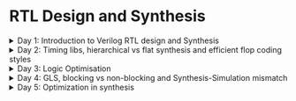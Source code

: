 # RTL Design and Synthesis
  
<details>
  <summary>Day 1: Introduction to Verilog RTL design and Synthesis</summary>
  
## Verilog Simulation Basics

### Key Terms

- **Simulator**  
  A tool used to check the design.  
  In this case, we are using **Icarus Verilog (iverilog)** as the simulator.

- **Design**  
  The actual Verilog code (or codes) that implements the intended functionality to meet the given specifications.

- **Testbench**  
  A setup written in Verilog to apply stimulus (test vectors) to the design to verify its functionality.

### How the Simulator Works

1. The simulator continuously monitors the **input signals**.  
2. Whenever there is a **change in the input values**, the simulator re-evaluates the design.  
3. If there is **no change in inputs**, there will be **no change in outputs**.  
4. This process ensures that the outputs always reflect the latest input conditions.

<img width="1344" height="768" alt="image" src="https://github.com/user-attachments/assets/ac12d53c-eb32-4003-9515-6147062ecfaa" />

## Iverilog-based Simulation Flow

1. **Write the Design (RTL Module)**  
   - Create the Verilog file that describes the actual logic (your design).

2. **Write the Testbench**  
   - Create another Verilog file that gives input values (test vectors) to the design and checks the outputs.

3. **Compile with iverilog**  
   - Use the `iverilog` tool to compile both the design and testbench.  
   - This generates a **simulation executable** file.

4. **Run the Simulation**  
   - Execute the simulation file.  
   - It produces a **VCD file** (Value Change Dump) that records all signal changes over time.

5. **View with GTKWave**  
   - Open the VCD file in **GTKWave** (a waveform viewer).  
   - This lets you **see the signals as waveforms** and verify if the design works as expected.

> In short: **Design + Testbench → Compile → Run → VCD → View in GTKWave**

<img width="1536" height="672" alt="image" src="https://github.com/user-attachments/assets/5a74fae9-3c1b-4d2c-88b8-2d38c828302a" />

## Lab 1: Introduction

In this lab, we will begin by cloning the required GitHub repository that contains all the design files and resources for the workshop.

### Clone the Repository

```bash
git clone https://github.com/kunalg123/sky130RTLDesignAndSynthesisWorkshop.git
cd sky130RTLDesignAndSynthesisWorkshop/
ls
```
<img width="927" height="429" alt="image" src="https://github.com/user-attachments/assets/f99b4c1f-7243-4a77-a2ac-d214a2b2f955" />

## Lab 2: Introduction to Verilog and GTKWave

### Running Verilog Design and Testbench
#### Step 1: Prepare the Files
- **Design file** → contains the RTL (e.g., `design.v`)  
- **Testbench file** → applies inputs and checks outputs (e.g., `testbench.v`)  
Both files are needed to run a simulation.
#### Step 2: Compile with Icarus Verilog
Use the following command:
```bash
iverilog design.v testbench.v
```
#### Step 3: Run the Simulation
Execute the compiled file:
```
./a.out
```
#### Step 4: View with GTKWave
Open the VCD file in GTKWave to see the waveforms:
```
gtkwave dump.vcd
```
### multiplexer

```
gvim good_mux.v -o tb_good_mux.v
```
<img width="921" height="406" alt="image" src="https://github.com/user-attachments/assets/0a011603-c4b1-4aad-952e-b17535f21b48" />

#### Truth Table for `good_mux` (2:1 Multiplexer)

The design selects one of the two inputs (`i0` or `i1`) based on the value of the select signal `sel`.

| sel | i0 | i1 | y |
|:---:|:--:|:--:|:-:|
|  0  |  0 |  0 | 0 |
|  0  |  0 |  1 | 0 |
|  0  |  1 |  0 | 1 |
|  0  |  1 |  1 | 1 |
|  1  |  0 |  0 | 0 |
|  1  |  0 |  1 | 1 |
|  1  |  1 |  0 | 0 |
|  1  |  1 |  1 | 1 |

#### Explanation
- When **`sel = 0`**, output `y` follows **`i0`**.  
- When **`sel = 1`**, output `y` follows **`i1`**.

```bash
iverilog good_mux.v tb_good_mux.v
./a.out
gtkwave tb_good_mux.vcd
```
<img width="925" height="372" alt="image" src="https://github.com/user-attachments/assets/25c90316-6a09-4507-9a89-fba29e352569" />

<img width="926" height="283" alt="image" src="https://github.com/user-attachments/assets/28b8a8c8-767b-4cf9-9530-5f57108481d8" />

## Introduction to Yosys

- **Synthesizer**  
  A tool that converts RTL (Verilog/VHDL) designs into a **netlist**, which is a gate-level representation of the circuit.

- **Yosys**  
  The synthesizer tool we are using in this lab.  
  It takes your **RTL code** as input and generates the corresponding **netlist**.

  <img width="2048" height="512" alt="image" src="https://github.com/user-attachments/assets/dd0a9b1d-9fd3-46eb-a657-84168c96ec20" />

### Yosys Setup
<img width="1408" height="736" alt="image" src="https://github.com/user-attachments/assets/7ea9d8f8-1a1b-4b5d-b8ef-4097109e4b95" />

### Verify the Synthesis
<img width="1536" height="672" alt="image" src="https://github.com/user-attachments/assets/cea5f989-1ce0-4274-a1a7-01f6cf53af24" />


## RTL Design and Synthesis
1. RTL Design

- RTL (Register Transfer Level) describes the behaviour of a digital circuit based on the given specification.
- It focuses on what the circuit should do (not how it is physically built).
- Written in HDL (Hardware Description Language) like Verilog or VHDL.

Example:

Here’s a simple 2-input AND gate in Verilog (behavioural representation):

```verilog
module and_gate (
    input  wire a, 
    input  wire b,
    output wire y
);
    assign y = a & b;   // behavior: y is AND of a and b
endmodule
```

2. Synthesis

- Synthesis is the process of converting RTL code → Gate-level representation.
- The design is mapped into logic gates and connections.
- The output of synthesis is a netlist (a text file showing gates and their interconnections).

3. Standard Cell Library (.lib)

- A .lib file contains a collection of standard logic modules (gates).

- Examples: AND, OR, NOT, Flip-Flops, etc.

- Each gate can have multiple versions (called flavours), depending on speed and power.

Example:

For a 2-input AND gate, the library may provide:
```
AND2_X1 → slow

AND2_X2 → typical/moderate

AND2_X4 → fast 
```

### Why We Need Different Flavours of Cells (Slow vs Fast)

- In digital design, it’s not enough for a circuit to work — it must also run reliably and at the right speed.
- To achieve this, designers use both slow cells and fast cells, depending on the timing needs of the circuit.

1. Slow Cells – Fixing Hold Problems

Consider two flip-flops with logic in between:

<img width="1632" height="640" alt="image" src="https://github.com/user-attachments/assets/e4c2c4d1-29b3-4ec5-993e-54fe30bc4131" />

On a clock edge, DFF A launches data.

That data passes through the logic (COMBI) before reaching DFF B.

If the logic is too fast, the data may reach DFF B too early, before its hold time has passed.
This causes a hold violation (wrong data captured).

To fix this, we use slow cells, which add delay to the path.

Hold condition :
```
T_HOLD_B < T_CQ_A + T_COMBI

Where:

T_HOLD_B = Hold time of DFF B

T_CQ_A = Clock-to-Q delay of DFF A

T_COMBI = Delay through the logic
```
> If this condition is not met, slow cells are needed.

2. Fast Cells – Improving Speed

While slow cells fix hold problems, they also make the circuit slower.
To achieve higher performance, we use fast cells.

Setup condition at DFF B:

```
T_CLK > T_CQ_A + T_COMBI + T_SETUP_B

Where:

T_CLK = Clock period

T_SETUP_B = Setup time of DFF B
```
> If the logic (T_COMBI) is too slow, the clock must run slower, which reduces performance.
> By using fast cells, we reduce delay and allow the circuit to run at higher clock speeds.

Maximum frequency of the design:
```
f_CLK_max = 1 / T_CLK_min
```
> Smaller T_COMBI → Smaller T_CLK_min → Higher f_CLK_max.

3. Summary

- Slow cells → Add delay to fix hold violations.

- Fast cells → Reduce delay to fix setup violations and improve speed.

- A standard cell library (.lib) provides multiple versions of each gate (slow, typical, fast), so designers can mix and match depending on timing needs.

## Faster Cells vs Slower Cells

In digital circuits, the **load** mainly comes from **capacitance**.  
The time needed to **charge or discharge this capacitance** defines the **cell delay**.

- **Faster charging/discharging** → **Smaller delay** (faster cell)  
- **Slower charging/discharging** → **Larger delay** (slower cell)  

### Key Points

- To charge/discharge capacitance quickly, transistors must supply **more current**.  
- This is controlled by **transistor width**:
  - **Wider transistors** → Lower delay → **More area and higher power**  
  - **Narrow transistors** → Higher delay → **Less area and lower power**  

### Comparison Table

| Feature          | Fast Cells (Wider Transistors)       | Slow Cells (Narrow Transistors)    |
|------------------|--------------------------------------|------------------------------------|
| **Delay**        | Low (fast switching)                | High (slower switching)            |
| **Area**         | Large                               | Small                              |
| **Power**        | High                                | Low                                |
| **Usage**        | Critical timing paths               | Non-critical paths                 |
| **Advantage**    | Improves performance (speed)        | Saves area and power               |
| **Disadvantage** | Costly in area and power consumption | Increases delay (slower operation) |


### Summary

- **Fast cells** → Used for **critical paths** to meet timing.  
- **Slow cells** → Used for **non-critical paths** to reduce area and power.  

#### Synthesis illustration

<img width="984" height="805" alt="113" src="https://github.com/user-attachments/assets/a4657f25-a4d5-49a6-af26-870ff06afaf7" />

## Lab 3: Yosys good mux

### Steps to Run Synthesis

### Step 0: Start Yosys
```bash
yosys
```
<img width="928" height="128" alt="image" src="https://github.com/user-attachments/assets/f5dee0a1-7ab5-4a57-8a95-065aa36d5dc9" />

### Step 1: Load the Standard Cell Library

The Liberty file (.lib) contains the timing and logic information of the Sky130 standard cells.
We need it so Yosys can map our RTL design to real technology cells.

```
read_liberty -lib ../lib/sky130_fd_sc_hd__tt_025C_1v80.lib
```
<img width="924" height="78" alt="image" src="https://github.com/user-attachments/assets/b43c7a9e-59ab-4d44-8396-8018dffea192" />

### Step 2: Read the RTL Verilog File

Load your RTL design (good_mux.v)

```
read_verilog good_mux.v
```
<img width="920" height="98" alt="image" src="https://github.com/user-attachments/assets/33a725a7-5846-489d-bf51-ce0bccc1da40" />

- technology independent 
<img width="925" height="415" alt="image" src="https://github.com/user-attachments/assets/6dd65624-b3da-4aac-8540-477f21ad6e89" />


### Step 3: Synthesise the Top Module

Convert the RTL design into a technology-independent netlist.
Here, the top module is good_mux.
```
synth -top good_mux
```
<img width="928" height="300" alt="image" src="https://github.com/user-attachments/assets/24434893-72ab-4e8c-b697-9c575101a053" />
<img width="923" height="372" alt="image" src="https://github.com/user-attachments/assets/d51f789a-0700-4583-b164-5a91ef8daa64" />

### Step 4: Map to Standard Cells

Now map the synthesised netlist to actual Sky130 standard cells (defined in the Liberty file).
This produces a technology-dependent netlist.

```
abc -liberty ../lib/sky130_fd_sc_hd__tt_025C_1v80.lib
```
<img width="928" height="262" alt="image" src="https://github.com/user-attachments/assets/aa83f907-5411-482f-b615-7124fe91cf39" />
<img width="926" height="77" alt="image" src="https://github.com/user-attachments/assets/a04d503a-c3c8-49d0-ac1a-fa5f5fa62699" />

### Step 5: View the Netlist as a Schematic

Visualise the synthesised circuit as a schematic diagram.
```
show
```
<img width="924" height="395" alt="image" src="https://github.com/user-attachments/assets/9ed88b20-8e4e-4332-b077-095600f49bb0" />

### Step 6: Write the Gate-Level Netlist

Finally, export the gate-level netlist to a Verilog file.

The `-noattr` option removes extra attributes, making the file easier to read.

```
write_verilog -noattr good_mux_netlist.v
```

```verilog
/* Generated by Yosys 0.51+17 (git sha1 e44d1d404, g++ 9.4.0-1ubuntu1~20.04.2 -fPIC -O3) */

module good_mux(i0, i1, sel, y);
  wire _0_;
  wire _1_;
  wire _2_;
  wire _3_;
  input i0;
  wire i0;
  input i1;
  wire i1;
  input sel;
  wire sel;
  output y;
  wire y;
  sky130_fd_sc_hd__mux2_1 _4_ (
    .A0(_0_),
    .A1(_1_),
    .S(_2_),
    .X(_3_)
  );
  assign _0_ = i0;
  assign _1_ = i1;
  assign _2_ = sel;
  assign y = _3_;
endmodule
```
</details>

<details>
  <summary>Day 2: Timing libs, hierarchical vs flat synthesis and efficient flop coding styles</summary>

## Introduction to a library file (.lib)

A **`.lib` file** (Liberty file) is a **text-based standard cell library file** used in digital IC design.  
It contains **timing, power, and functional information** about standard logic cells like:

- **Basic gates** → AND, OR, NOT  
- **Sequential cells** → Flip-Flops, Latches  
- **Complex cells** → Multiplexers, Adders  

### Why Multiple Versions of the Same Gate?
Each logic gate is available in **different flavours**:

-  **High-Speed Version** → Works faster but consumes more power  
-  **Low-Power Version** → Saves energy but works slower  
-  **Balanced Version** → Trade-off between speed & power  

### PVT Corners in `.lib`

**PVT = Process, Voltage, Temperature**

- **Process:** Variations during chip fabrication (transistors may be slightly faster or slower).  
- **Voltage:** Supply voltage may change (e.g., 1.8V, 1.62V, 1.98V).  
- **Temperature:** Chips may run in different environments (e.g., -40°C in space, 125°C in cars).  

That’s why libraries provide different operating conditions (called **corners**) such as:

- `tt_025C_1v80` → Typical process, 25°C, 1.8V  
- `ss_125C_1v62` → Slow process, 125°C, 1.62V  
- `ff_n40C_1v98` → Fast process, -40°C, 1.98V  


### Lab 4: Introduction to .lib

<img width="926" height="429" alt="image" src="https://github.com/user-attachments/assets/57c12542-1d18-4edb-8e6d-a89441260c12" />

```
sky130_fd_sc_hd__tt_025C_1v80 
```
- sky130 → Refers to the SkyWater 130nm technology node.
- fd → "Foundry Design" (cells are designed for foundry use).
- sc → "Standard Cell" (these are logic cells like AND, OR, FF, etc.).
- hd → "High Density" variant (optimised for area, smaller cell size).
- tt_025C_1v80 → This part describes the PVT corner:
- tt → Typical process (transistors behave as expected, no fast/slow variation).
- 025C → Temperature = 25°C.
- 1v80 → Voltage = 1.80V.
  
```liberty
library ("sky130_fd_sc_hd__tt_025C_1v80") {
    technology("cmos");                  # CMOS technology
    delay_model : "table_lookup";        # Timing values stored as lookup tables
    time_unit : "1ns";                   # Timing measured in nanoseconds
    voltage_unit : "1V";                 # Voltage in volts
    leakage_power_unit : "1nW";          # Leakage in nanowatts
    capacitive_load_unit(1.0, "pf");     # Capacitance in picofarads

    default_operating_conditions : "tt_025C_1v80"; # Default PVT corner

    operating_conditions ("tt_025C_1v80") {
        voltage : 1.8000000000;          # Supply voltage
        process : 1.0000000000;          # Typical process
        temperature : 25.000000000;      # 25°C environment
        tree_type : "balanced_tree";     # Clock tree balancing method
    }
}
```
### GVim: Commands

```vim
## 1. Search for the word `cell`
In GVim, use:
/cell
- Press n to go to the next occurrence.
- Press N to go to the previous occurrence.

## 2. Turn on/off syntax highlighting
:syntax on
:syntax off

## 3. List all lines containing cell
:g/cell/p

## 4. Search for a specific pattern
/cell .*
/cell .*and

## 4. Highlight all matches and turn off
:set hlsearch
:noh

## 
:sp → shorthand for :split
:vsp [filename] → opens a vertical split of the current window
```

<img width="917" height="417" alt="image" src="https://github.com/user-attachments/assets/65740a05-e397-4c98-9fb1-edaba84c3d1e" />

### AND2 Gates in the .lib File

The `.lib` file defines three types of AND2 gates used in digital circuits: `and2_0`, `and2_1`, and `and2_2`. Each type represents a different "flavour" with distinct drive strength, speed, area, and leakage characteristics.

### Matching Description to the above picture

| Gate Name                     | Area  | Leakage Power Range | Speed / Type                   | Notes |
|--------------------------------|-------|-------------------|--------------------------------|-------|
| `sky130_fd_sc_hd__and2_0`      | 2.256 | ~0.0018–0.0021    | Slowest, smallest cell         | Small area, low leakage, narrow transistors, higher delay. Used on non-critical nets. |
| `sky130_fd_sc_hd__and2_1`      | 6.256 | ~0.0015–0.0031    | Medium cell                    | Moderate area and leakage. Balances delay, power, and area. Used where moderate speed is needed. |
| `sky130_fd_sc_hd__and2_2`      | 7.507 | ~0.0018–0.0039    | Fastest, largest cell          | Large area, high leakage, wide transistors, low delay. Used where timing is critical. |

### Key Points

- **Area vs Speed:**  
  Wider transistors → faster switching → larger area and higher leakage.  

- **Leakage Power:**  
  Varies depending on input conditions (A, B). Switching activity affects power.  

- **Cell Delay:**  
  Determined by how quickly capacitance can be charged/discharged, which depends on the transistor width.  

- **Cell Selection in Synthesis:**  
  - **Fast cells (`and2_2`)**: for critical paths requiring low delay.  
  - **Medium cells (`and2_1`)**: trade-off between speed, power, and area.  
  - **Slow cells (`and2_0`)**: for non-critical paths, saving area and power.  

> These three gates demonstrate how a cell library allows digital designers to **balance speed, power, and area** in real VLSI chips.

## Hierarchical vs Flat Synthesis

### Hierarchical Synthesis

A hierarchical design means building a circuit by dividing it into smaller sub-modules, which are all connected inside one main top module.

This method is very useful for large designs because it follows the divide-and-conquer idea. Instead of handling one huge design (which is hard for tools to optimise), the design is split into smaller blocks that tools can process more efficiently.

Using a hierarchical design makes better use of computer resources, speeds up the design process, and also makes debugging easier and faster.

### Multiple Modules

```verilog
module sub_module2 (input a, input b, output y);
	assign y = a | b;
endmodule

module sub_module1 (input a, input b, output y);
	assign y = a&b;
endmodule


module multiple_modules (input a, input b, input c , output y);
	wire net1;
	sub_module1 u1(.a(a),.b(b),.y(net1));  //net1 = a&b
	sub_module2 u2(.a(net1),.b(c),.y(y));  //y = net1|c ,ie y = a&b + c;
endmodule
```

#### Lab 5: Hierarchical flow

```bash
yosys
read_liberty -lib ../lib/sky130_fd_sc_hd__tt_025C_1v80.lib
read_verilog multiple_modules.v
```
<img width="929" height="265" alt="image" src="https://github.com/user-attachments/assets/fa22c682-1aed-4ca6-888f-27b617d9dad7" />

```
synth -top multiple_modules
```
<div align="center">

| | |
|:------------:|:------------:|
| <img width="241" height="353" alt="image" src="https://github.com/user-attachments/assets/a2493aa6-8675-40d4-a44d-5b7ce66ef136" /> | <img width="327" height="386" alt="image" src="https://github.com/user-attachments/assets/8a97bc28-63d4-4a47-aac8-e2ac109b5e31" /> |

</div>


```
abc -liberty ../lib/sky130_fd_sc_hd__tt_025C_1v80.lib
```
<img width="929" height="82" alt="image" src="https://github.com/user-attachments/assets/8700f6ad-30df-4e8a-b0ed-ae5eef7c9634" />

```
show multiple_modules
```
<img width="923" height="266" alt="image" src="https://github.com/user-attachments/assets/99671124-b05f-4075-99d3-28a75c95bf0c" />

```
write_verilog -noattr multiple_modules_hier.v
```
<div align="center">

| | |
|:------------:|:------------:|
| <img width="224" height="366" alt="image" src="https://github.com/user-attachments/assets/0609f31c-1a2f-45b4-9b57-c971e1ed632c" /> | <img width="221" height="365" alt="image" src="https://github.com/user-attachments/assets/a3290148-2759-4e5d-8264-1de0167c69e4" /> |

</div>

### Flat Synthesis
A flat design is used when the circuit is small enough for the tool to optimise quickly and efficiently within a reasonable time.

```
flatten
show
write_verilog -noattr multiple_modules_flat.v
```

<img width="924" height="145" alt="image" src="https://github.com/user-attachments/assets/69d573db-0c19-4b7b-8f08-bd0b35343cd8" />

<div align="center">

| | |
|:------------:|:------------:|
| <img width="227" height="373" alt="image" src="https://github.com/user-attachments/assets/c5b97b1e-01a3-4b24-91c3-17b32b69bb92" /> | <img width="199" height="272" alt="image" src="https://github.com/user-attachments/assets/de91bc6b-efb8-49dd-aef5-eda9c7bd74cf" /> |

</div>

## Various Flop Coding Styles and Optimisation

### 1. Combinational Circuit

- A combinational circuit is made up of logic gates (AND, OR, NOT, etc.).
- The output depends only on the current inputs.
> Example: if inputs are a, b, and c, the output y is computed instantly based on the logic equation.

<div align="center">
<img width="358" height="186" alt="image" src="https://github.com/user-attachments/assets/c6c1472e-6cd4-4e4d-b26f-f54d869a0fed" />
</div>

### 2. Propagation Delay (Tpd)

- In real circuits, logic gates do not switch outputs instantly.
- Each gate takes a small amount of time (like 1 ns, 2 ns, etc.) to produce the correct output after the input changes.
- This time is called Propagation Delay (Tpd).
> Because of Tpd, the output may not be correct immediately; it updates only after the delay.

### 3. Glitch
- A glitch is a small, unwanted pulse at the output of a circuit.

> Why does it happen?
- Different inputs may reach the gate at slightly different times (due to different propagation delays).
- For a short moment, the circuit produces a wrong output before stabilising.
- Example: If a and b change at the same time but reach the gate at different times (2 ns apart), the output can go HIGH for a moment and then go LOW again → this is a glitch.

<div align="center">
<img width="296" height="300" alt="image" src="https://github.com/user-attachments/assets/cfa6f502-56b0-44d2-b71b-2378e1921ed5" />
</div>

### 4. Why Do We Need Flip-Flops?

- Flip-flops (flops) are used to store and stabilise outputs.
- They sample the combinational circuit output only at the clock edge (rising or falling edge).
- This ensures that glitches or short unwanted pulses do not affect the system, because the flop only captures the stable value after propagation delays are settled.

## Difference between Synchronous and Asynchronous Circuits

### Synchronous Circuits
- **Definition**: Circuits where all operations are controlled by a **clock signal**.  
- **Behavior**: Data changes (inputs/outputs) happen only at clock edges (rising or falling).  
- **Examples**: Flip-flop based counters, registers, processors.  
- **Advantages**:
  - Predictable timing.  
  - Easy to design and debug.  
  - Glitches are avoided because outputs are sampled only on the clock edge.  
- **Disadvantages**:
  - Require clock distribution.  
  - May be slower due to waiting for the clock.  

### Asynchronous Circuits
- **Definition**: Circuits that do **not use a global clock**. Output changes immediately when inputs change (only depends on propagation delay).  
- **Behavior**: No clock – operations happen "asynchronously."  
- **Examples**: Simple combinational logic, ripple counters.  
- **Advantages**:
  - Faster response (no waiting for clock).  
  - Power efficient (no clock switching).  
- **Disadvantages**:
  - Hard to design and test.  
  - Sensitive to glitches and races (timing hazards).  
  - Less reliable in large systems.  


| Feature              | Synchronous Circuit       | Asynchronous Circuit      |
|----------------------|---------------------------|---------------------------|
| **Clock**            | Required                 | Not required              |
| **Output changes**   | On clock edge            | Anytime input changes     |
| **Design**           | Easier, predictable      | Complex, harder           |
| **Speed**            | Slower (depends on clock)| Faster (no clock wait)    |
| **Glitches**         | Avoided by flops         | More prone to glitches    |
| **Examples**         | CPUs, Registers          | Ripple counters, Logic gates |


 **In short**:  
- **Synchronous = stable, clocked, reliable.**  
- **Asynchronous = fast, but tricky and glitch-prone.**

1: Flip-flop with asynchronous reset

```verilog
module dff_asyncres ( input clk ,  input async_reset , input d , output reg q );
always @ (posedge clk , posedge async_reset)
begin
	if(async_reset)
		q <= 1'b0; // Immediately reset to 0
	else	
		q <= d;  // Otherwise capture input d on clock edge
end
endmodule
```

- Simulation
```
iverilog dff_asyncres.v tb_dff_asyncres.v
./a.out
gtkwave tb_dff_asyncres.vcd
```

<img width="928" height="278" alt="image" src="https://github.com/user-attachments/assets/c8b26446-93a8-4a31-ab97-83adc8dd024f" />

2. Flip-flop with asynchronous set

```verilog
module dff_async_set ( input clk ,  input async_set , input d , output reg q );
always @ (posedge clk , posedge async_set)
begin
	if(async_set)
		q <= 1'b1;
	else	
		q <= d;
end
endmodule
```

- Simulation
```
iverilog dff_async_set.v tb_dff_async_set.v
./a.out
gtkwave tb_dff_async_set.vcd
```

<img width="929" height="260" alt="image" src="https://github.com/user-attachments/assets/17464d70-868c-47d5-aea2-82a91af2c63d" />

3. Flip-flop with synchronous reset
   
```verilog
module dff_syncres ( input clk , input async_reset , input sync_reset , input d , output reg q );
always @ (posedge clk )
begin
	if (sync_reset)
		q <= 1'b0;
	else	
		q <= d;
end
endmodule
```

- Simulation
```
iverilog dff_syncres.v tb_dff_syncres.v 
./a.out
gtkwave tb_dff_syncres.vcd
```

<img width="926" height="269" alt="image" src="https://github.com/user-attachments/assets/88a2a4ab-bc0f-4a3e-9104-8701d5dee589" />

4: Flip-Flop with Asynchronous Reset and Synchronous Reset

```verilog
module dff_asyncres_syncres ( input clk , input async_reset , input sync_reset , input d , output reg q );
always @ (posedge clk , posedge async_reset)
begin
	if(async_reset)
		q <= 1'b0;
	else if (sync_reset)
		q <= 1'b0;
	else	
		q <= d;
end
endmodule
```

- Simulation
```
iverilog dff_asyncres_syncres.v tb_dff_asyncres_syncres.v
./a.out
gtkwave tb_dff_asyncres_syncres.vcd
```

<img width="926" height="272" alt="image" src="https://github.com/user-attachments/assets/09ad8cc3-418a-4977-acbb-f94718fe6544" />

#### Key Differences Between Flip-Flops

| Code No. | Flip-Flop Type                | Control Signal(s)        | Type of Control | When it Takes Effect          | Output Behavior        | Observation |
|----------|--------------------------|--------------------------|-----------------|-------------------------------|------------------------|-------------|
| 1        | **Async Reset**           | `async_reset`            | Asynchronous    | Immediately (anytime)         | `q = 0`                | Output resets to 0 instantly when `async_reset=1`, independent of clock. Useful for fast reset but may cause metastability if not synchronized. |
| 2        | **Async Set**          | `async_set`              | Asynchronous    | Immediately (anytime)         | `q = 1`                | Output sets to 1 instantly when `async_set=1`, independent of clock. Often used when system must start in logic HIGH state. |
| 3        | **Sync Reset**            | `sync_reset`             | Synchronous     | Only on rising clock edge     | `q = 0`                | Reset happens only with clock edge, making it predictable and glitch-free. But reset is not immediate (must wait for clock). |
| 4        | **Async + Sync Reset**   | `async_reset`, `sync_reset` | Mixed        | Async = immediate, Sync = on clk | `q = 0`              | Asynchronous reset has highest priority (instant reset). If not active, synchronous reset works at clock edge. Provides both flexibility and safety. |

- Synthesis

1: Flip-flop with asynchronous reset

```
yosys
read_liberty -lib ../lib/sky130_fd_sc_hd__tt_025C_1v80.lib
read_verilog dff_asyncres.v 
synth -top dff_asyncres
dfflibmap -liberty ../lib/sky130_fd_sc_hd__tt_025C_1v80.lib
abc -liberty ../lib/sky130_fd_sc_hd__tt_025C_1v80.lib
show
```

<img width="925" height="169" alt="image" src="https://github.com/user-attachments/assets/aec11097-41f8-4c3e-abf8-17c2d586fed2" />

2. Flip-flop with asynchronous set
   
```
yosys
read_liberty -lib ../lib/sky130_fd_sc_hd__tt_025C_1v80.lib
read_verilog dff_async_set.v
synth -top dff_async_set
dfflibmap -liberty ../lib/sky130_fd_sc_hd__tt_025C_1v80.lib
abc -liberty ../lib/sky130_fd_sc_hd__tt_025C_1v80.lib
show
```
<img width="926" height="177" alt="image" src="https://github.com/user-attachments/assets/9dc1f942-7af8-4d5d-be1c-d284794513a9" />

3. Flip-flop with synchronous reset
   
```
yosys
read_liberty -lib ../lib/sky130_fd_sc_hd__tt_025C_1v80.lib
read_verilog dff_syncres.v 
synth -top dff_syncres
dfflibmap -liberty ../lib/sky130_fd_sc_hd__tt_025C_1v80.lib
abc -liberty ../lib/sky130_fd_sc_hd__tt_025C_1v80.lib
show
```

<img width="925" height="206" alt="image" src="https://github.com/user-attachments/assets/fd395c0e-e345-4d8e-83ff-8fd8b5d25c61" />

4: Flip-Flop with Asynchronous Reset and Synchronous Reset

```
yosys
read_liberty -lib ../lib/sky130_fd_sc_hd__tt_025C_1v80.lib
read_verilog dff_asyncres_syncres.v
synth -top dff_asyncres_syncres
dfflibmap -liberty ../lib/sky130_fd_sc_hd__tt_025C_1v80.lib
abc -liberty ../lib/sky130_fd_sc_hd__tt_025C_1v80.lib
show
```

<img width="919" height="179" alt="image" src="https://github.com/user-attachments/assets/a7794e14-9fbb-4a07-a876-c467b4f2b336" />

## Optimization

Optimisation in synthesis means making the RTL design simpler and more efficient.

During this process, Yosys:
- Removes extra or unused logic,
- Simplifies logic equations, and
- Reduces the number of gates.

> The important point: functionality stays the same, but the circuit becomes smaller and faster.

</details>


<details>
  <summary>Day 3: Logic Optimisation </summary>
	
## Logic Optimisation in Digital Design

Logic optimisation is the process of **squeezing and simplifying logic** to achieve a more efficient design.  
The main goals are:
- **Reduced area** (less hardware usage)  
- **Lower power consumption**  

### Combinational Logic Optimisation

### Techniques
1. **Constant Propagation**  
   - Simplifies logic when inputs are fixed constants.  
   - Example: If `A=0`, then `A AND B = 0`.
  
     <img width="1536" height="672" alt="image" src="https://github.com/user-attachments/assets/8b292cd6-55fb-4550-93a6-84046e9a441b" />


2. **Boolean Logic Optimization**  
   - Simplifying expressions using mathematical logic techniques.  
   - Methods include:  
     - **Karnaugh Maps (K-Maps)** – visual simplification method.  
     - **Quine-McCluskey Algorithm** – tabular method for systematic minimisation.  

```
assign y = a ? (b ? c : (c ? a : 0)):(!c)
```

<img width="640" height="400" alt="12" src="https://github.com/user-attachments/assets/9f4c7399-76c2-463f-a441-8465669bd16e" />

```
for 1 mux from left to right = ac + c`0 = ac
for 2 mux from left to right = b`ac + bc
for 3 mux from left to right output y =
= a`b` + a (b`ac+bc)
= a`c` + ab`c + abc // aa = a
= a`c` + ac (b+b`) // b+b`=1
= a`c` + ac
= a ⊙ c
```


### Sequential Logic Optimisation

### Basic Techniques
- **Sequential Constant Propagation**  
  - Similar to constant propagation in combinational logic, but applied across clock cycles.  

### Advanced Techniques
1. **State Optimization**  
   - Remove or simplify **unused states** in finite state machines.

<img width="1024" height="1024" alt="state" src="https://github.com/user-attachments/assets/ac5ef879-355c-4d43-8410-8e2374c7257c" />

#### Goal
Make the FSM smaller and faster by **reducing states/logic** without changing its input-output behaviour.

#### Two Main Cleanups
1. **Remove unreachable states**  
   - States you can never reach from reset under any input.  
   - They just waste flip-flops and logic.  

2. **Merge equivalent states**  
   - If two states always give the **same outputs** and move to the **same next states** for every input → they’re identical.  
   - Merge them into one.  

#### Before → After (Example)
```
Before: S0 → S1 → S2 → S3
(S3 unreachable, S1 ≡ S2)

After: S0 → S1
(smaller FSM, same behaviour)
```
#### Why It Helps
- Fewer states → fewer flip-flops.  
- Simpler logic → less area, less power, faster timing.  
- Easier verification → smaller state space.  

#### Practical Notes
- State encoding (binary / one-hot / Gray) can be re-optimized after reduction.  
- Resets and don’t-care inputs must be defined so tools can safely remove/merge states.  
- Behavior at **FSM boundaries stays the same** → only the internal state map shrinks.  

#### Quick Intuition
Think of an FSM as a **map of cities (states)**:  
- A city with **no roads leading to it** → remove it.  
- Two cities with the **same roads and same view** → merge them.  

The **traveler’s journey (I/O behavior)** doesn’t change, but the map is smaller and easier to follow.  


2. **Retiming**  
   - Move registers across logic gates to balance delays.  
   - Helps improve **timing performance**.

<img width="1024" height="1024" alt="remiting" src="https://github.com/user-attachments/assets/df5e82f4-d617-44e8-9a75-3a896ffe0951" />

#### Problem
- A **register-to-register path** has too much logic/wiring.  
- The **critical path** is too long → can’t finish in one clock cycle.  
- Limits the **max clock frequency**.  

#### What Retiming Does
- **Move registers** across logic.  
- Splits one long path into **two or more shorter paths**.  
- Function at inputs/outputs stays the same.
  
#### Before vs After

```
Before:
FF → [Big Logic Block] → FF too slow

After:
FF → [Logic A] → FF (moved) → [Logic B] → FF meets timing
```
#### What Stays the Same
- **Cycle behavior unchanged** → same results, same latency.  
- Only **pipeline register positions** change, not the logic itself.  

#### Why It Helps
- Shorter delays per stage → run at **higher clock speed**.  
- Can lower **power** by reducing fanout and wire length.  

#### Guardrails
- Respect **reset/enable** of registers.  
- Don’t cross **multi-cycle/false paths** or **clock-domain boundaries**.  
- Works best when new register locations also **shorten wires physically**.  

###3 When to Use
- **Deep logic cones** between registers.  
- **Datapaths** (add/multiply chains).  
- **Long mux trees** where delays need balancing.  

> Retiming is like **sliding pipeline registers left or right** through the logic so each stage fits in the clock period—while keeping the design’s external behavior identical.  

3. **Sequential Logic Cloning (Floorplan-Aware Synthesis)**  
   - Duplicate logic in specific locations.  
   - Helps meet **timing** and **reduce congestion** in large designs.  

<img width="1024" height="1024" alt="image" src="https://github.com/user-attachments/assets/e187de27-6664-43f1-be0d-e87481c41c13" />

#### Problem Before Cloning
- One register (source flop) drives **far-away logic** across the floorplan.  
- This creates **long wires**, adding:
  - Delay (harder to meet timing)  
  - Capacitance (higher dynamic power)  

#### What Cloning Does
- Duplicate the source register → now **two identical flops** on the same clock.  
- Place each clone **close to its consumers** (e.g., Block X and Block Y).  

#### Why It Helps
- **Shorter wires** → less delay, lower power.  
- Each local net can be **optimised independently**.  
- Functionality stays **unchanged**:
  - Both flops hold the same value (same `D` input and clock).  
  - Downstream logic works the same.  

#### Trade-Offs
- Slightly more **area** (extra flops).  
- Extra **clock-tree load**.  
- Must control **clock skew** to keep clones equivalent.  

#### When to Use
- Large chips where **wire delay dominates** gate delay.  
- **Cross-die / cross-partition** signals with poor timing slack.  
- **High-fanout control/status signals** spread across regions.  
- **Late-stage physical optimisation** (when placement info is known).  

#### Quick Picture
- **Before:** `1 flop → long wire → distant logic → timing violation`  
- **After:** `2 cloned flops near consumers → short wires → better timing & lower power`  

# Combinational Logic Optimisation Labs

## Lab 1: 

```verilog
module opt_check (input a , input b , output y);
	assign y = a?b:0;
endmodule
```

- Synthesis
  
```
yosys
read_liberty -lib ../lib/sky130_fd_sc_hd__tt_025C_1v80.lib
read_verilog opt_check.v 
synth -top opt_check
opt_clean -purge # Removes unused or redundant logic #
abc -liberty ../lib/sky130_fd_sc_hd__tt_025C_1v80.lib
show
```
<img width="924" height="221" alt="image" src="https://github.com/user-attachments/assets/30e3533b-6e58-49e6-bbf6-b22c35239305" />

## Lab 2:

```verilog
module opt_check (input a , input b , output y);
	assign y = a?1:b;
endmodule
```

- Synthesis
  
```
yosys
read_liberty -lib ../lib/sky130_fd_sc_hd__tt_025C_1v80.lib
read_verilog opt_check2.v 
synth -top opt_check2
opt_clean -purge
abc -liberty ../lib/sky130_fd_sc_hd__tt_025C_1v80.lib
show
```

<img width="922" height="215" alt="image" src="https://github.com/user-attachments/assets/81c5ab4a-c6f7-4953-9d08-9f10bb524cd7" />

## Lab 3:

```verilog
module opt_check3 (input a , input b, input c , output y);
	assign y = a?(c?b:0):0;
endmodule
```

- Synthesis
  
```
yosys
read_liberty -lib ../lib/sky130_fd_sc_hd__tt_025C_1v80.lib
read_verilog opt_check3.v 
synth -top opt_check3
opt_clean -purge
abc -liberty ../lib/sky130_fd_sc_hd__tt_025C_1v80.lib
show
```
<img width="925" height="316" alt="image" src="https://github.com/user-attachments/assets/4b77ff84-8b88-44b4-88ae-d20528e81d46" />

## Lab 4: 

```verilog
module opt_check4 (input a , input b , input c , output y);
 assign y = a?(b?(a & c ):c):(!c);
 endmodule
```

- Synthesis
  
```
yosys
read_liberty -lib ../lib/sky130_fd_sc_hd__tt_025C_1v80.lib
read_verilog opt_check4.v 
synth -top opt_check4
opt_clean -purge
abc -liberty ../lib/sky130_fd_sc_hd__tt_025C_1v80.lib
show
```

 <img width="925" height="302" alt="image" src="https://github.com/user-attachments/assets/70b035e6-c11c-4009-aa7c-0cf3e71a721b" />

## Lab 5: 

```verilog
module sub_module1(input a , input b , output y);
 assign y = a & b;
endmodule

module sub_module2(input a , input b , output y);
 assign y = a^b;
endmodule

module multiple_module_opt(input a , input b , input c , input d , output y);
wire n1,n2,n3;

sub_module1 U1 (.a(a) , .b(1'b1) , .y(n1));
sub_module2 U2 (.a(n1), .b(1'b0) , .y(n2));
sub_module2 U3 (.a(b), .b(d) , .y(n3));

assign y = c | (b & n1); 
endmodule
```

## Phase 1: Flatten the Hierarchical RTL Design 

```tcl

yosys
read_liberty -lib ../lib/sky130_fd_sc_hd__tt_025C_1v80.lib
read_verilog multiple_module_opt.v
synth -top multiple_module_opt
abc -liberty ../lib/sky130_fd_sc_hd__tt_025C_1v80.lib
flatten # Flatten design hierarchy 
write_verilog -noattr multiple_module_opt_flat.v
```

## Phase 2: Optimise the Flattened Netlist 

```tcl
yosys
read_liberty -lib ../lib/sky130_fd_sc_hd__tt_025C_1v80.lib
read_verilog multiple_module_opt_flat.v
synth -top multiple_module_opt
opt_clean -purge   # Cleans up redundant gates and wires after flattening
abc -liberty ../lib/sky130_fd_sc_hd__tt_025C_1v80.lib
show
```

<img width="927" height="293" alt="image" src="https://github.com/user-attachments/assets/7077953f-042d-46df-bcfd-0ed1aa8273f6" />

## Lab 6:

```verilog
module sub_module(input a , input b , output y);
 assign y = a & b;
endmodule

module multiple_module_opt2(input a , input b , input c , input d , output y);
wire n1,n2,n3;

sub_module U1 (.a(a) , .b(1'b0) , .y(n1));
sub_module U2 (.a(b), .b(c) , .y(n2));
sub_module U3 (.a(n2), .b(d) , .y(n3));
sub_module U4 (.a(n3), .b(n1) , .y(y));

endmodule
```

## Phase 1: Flatten the hierarchical RTL design

```tcl
yosys
read_liberty -lib ../lib/sky130_fd_sc_hd__tt_025C_1v80.lib
read_verilog multiple_module_opt2.v
synth -top multiple_module_opt2
abc -liberty ../lib/sky130_fd_sc_hd__tt_025C_1v80.lib
flatten
write_verilog -noattr multiple_module_opt2_flat.v
```

## Phase 2: Optimise the flattened netlist

```tcl
yosys
read_liberty -lib ../lib/sky130_fd_sc_hd__tt_025C_1v80.lib
read_verilog multiple_module_opt2_flat.v
synth -top multiple_module_opt2
opt_clean -purge  
abc -liberty ../lib/sky130_fd_sc_hd__tt_025C_1v80.lib
show
```
<img width="925" height="200" alt="image" src="https://github.com/user-attachments/assets/266d7502-0b99-4bb3-8393-d38f7a0e5bea" />


# Sequential Logic Optimisation Labs

## Lab 7:

```verilog
module dff_const1(input clk, input reset, output reg q);
always @(posedge clk, posedge reset)
begin
	if(reset)
		q <= 1'b0;
	else
		q <= 1'b1;
end
endmodule
```
- Simulation
  
```
iverilog dff_const1.v tb_dff_const1.v
./a.out 
gtkwave tb_dff_const1.vcd
```
<img width="925" height="257" alt="image" src="https://github.com/user-attachments/assets/d4fe053a-97fd-4758-a10b-2638ede8f591" />

- Synthesis

```
yosys
read_liberty -lib ../lib/sky130_fd_sc_hd__tt_025C_1v80.lib
read_verilog dff_const1.v
synth -top dff_const1
dfflibmap -liberty ../lib/sky130_fd_sc_hd__tt_025C_1v80.lib
abc -liberty ../lib/sky130_fd_sc_hd__tt_025C_1v80.lib
show
```

<img width="923" height="179" alt="image" src="https://github.com/user-attachments/assets/1d004451-88c3-4f2a-86db-d515d0be7529" />

## Lab 8:

```verilog
module dff_const2(input clk, input reset, output reg q);
always @(posedge clk, posedge reset)
begin
	if(reset)
		q <= 1'b1;
	else
		q <= 1'b1;
end

endmodule
```
- Simulation

```
iverilog dff_const2.v tb_dff_const2.v
./a.out 
gtkwave tb_dff_const2.vcd
```
<img width="929" height="255" alt="image" src="https://github.com/user-attachments/assets/895a56bf-6b91-40fc-9d45-a7de11078e3b" />

- Synthesis

```
yosys
read_liberty -lib ../lib/sky130_fd_sc_hd__tt_025C_1v80.lib
read_verilog dff_const2.v
synth -top dff_const2
dfflibmap -liberty ../lib/sky130_fd_sc_hd__tt_025C_1v80.lib
abc -liberty ../lib/sky130_fd_sc_hd__tt_025C_1v80.lib
show
```

<img width="501" height="374" alt="image" src="https://github.com/user-attachments/assets/9b739d48-b6ae-4b52-8d9d-848fa82ba5a0" />

## Lab 9:

```verilog
module dff_const3(input clk, input reset, output reg q);
reg q1;

always @(posedge clk, posedge reset)
begin
	if(reset)
	begin
		q <= 1'b1;
		q1 <= 1'b0;
	end
	else
	begin
		q1 <= 1'b1;
		q <= q1;
	end
end

endmodule
```

- Simulation

```
iverilog dff_const3.v tb_dff_const3.v 
./a.out
gtkwave tb_dff_const3.vcd
```
<img width="926" height="244" alt="image" src="https://github.com/user-attachments/assets/bd9d53be-3ad6-4378-8b19-2d0490baec8a" />

- Synthesis

```
yosys
read_liberty -lib ../lib/sky130_fd_sc_hd__tt_025C_1v80.lib
read_verilog dff_const3.v
synth -top dff_const3
dfflibmap -liberty ../lib/sky130_fd_sc_hd__tt_025C_1v80.lib
abc -liberty ../lib/sky130_fd_sc_hd__tt_025C_1v80.lib
show
```
<img width="917" height="163" alt="image" src="https://github.com/user-attachments/assets/74d5b064-fdfe-449c-98a7-0ba0da13828d" />

## Lab 10:

```verilog
module dff_const4(input clk, input reset, output reg q);
reg q1;

always @(posedge clk, posedge reset)
begin
	if(reset)
	begin
		q <= 1'b1;
		q1 <= 1'b1;
	end
	else
	begin
		q1 <= 1'b1;
		q <= q1;
	end
end

endmodule
```
- Simulation

```
iverilog dff_const4.v tb_dff_const4.v 
./a.out
gtkwave tb_dff_const4.vcd
```
<img width="926" height="247" alt="image" src="https://github.com/user-attachments/assets/0f154a61-6a70-402e-acda-f53430ed5830" />

- Synthesis
```
yosys
read_liberty -lib ../lib/sky130_fd_sc_hd__tt_025C_1v80.lib
read_verilog dff_const4.v
synth -top dff_const4
dfflibmap -liberty ../lib/sky130_fd_sc_hd__tt_025C_1v80.lib
abc -liberty ../lib/sky130_fd_sc_hd__tt_025C_1v80.lib
show
```
<img width="434" height="374" alt="image" src="https://github.com/user-attachments/assets/8f0f13d4-a149-47fc-a0a5-ad433bd632ab" />

## Lab 11:

```verilog
module dff_const5(input clk, input reset, output reg q);
reg q1;

always @(posedge clk, posedge reset)
begin
	if(reset)
	begin
		q <= 1'b0;
		q1 <= 1'b0;
	end
	else
	begin
		q1 <= 1'b1;
		q <= q1;
	end
end

endmodule
```

- Simulation

```
iverilog dff_const5.v tb_dff_const5.v
./a.out
gtkwave tb_dff_const5.vcd
```
<img width="925" height="251" alt="image" src="https://github.com/user-attachments/assets/a81bae2a-2db3-4ce7-91dc-3617542f3267" />

- Synthesis

```
yosys
read_liberty -lib ../lib/sky130_fd_sc_hd__tt_025C_1v80.lib
read_verilog dff_const5.v
synth -top dff_const5
dfflibmap -liberty ../lib/sky130_fd_sc_hd__tt_025C_1v80.lib
abc -liberty ../lib/sky130_fd_sc_hd__tt_025C_1v80.lib
show
```
<img width="920" height="157" alt="image" src="https://github.com/user-attachments/assets/f1d16014-f3a0-4a5e-91d8-37f8a64f3108" />

# Unused Outputs

## Lab 12:

```verilog
module counter_opt (input clk , input reset , output q);
reg [2:0] count;
assign q = count[0];

always @(posedge clk ,posedge reset)
begin
	if(reset)
		count <= 3'b000;
	else
		count <= count + 1;
end

endmodule
```

- Simulation

```
iverilog counter_opt.v tb_counter_opt.v
./a.out
gtkwave tb_counter_opt.vcd
```


- Synthesis
```
yosys
read_liberty -lib ../lib/sky130_fd_sc_hd__tt_025C_1v80.lib
read_verilog counter_opt.v
synth -top counter_opt
```
<div align="center">
<img width="245" height="191" alt="image" src="https://github.com/user-attachments/assets/107d189d-bc3c-4957-aae2-b62400c67059" />
</div>

```
dfflibmap -liberty ../lib/sky130_fd_sc_hd__tt_025C_1v80.lib
abc -liberty ../lib/sky130_fd_sc_hd__tt_025C_1v80.lib
show
```
<img width="925" height="139" alt="image" src="https://github.com/user-attachments/assets/ebb54a89-91d9-4756-b0c1-3a4b3a44d978" />

## Lab 13:

```verilog
module counter_opt (input clk , input reset , output q);
reg [2:0] count;
assign q = (count[2:0] == 3'b100);

always @(posedge clk ,posedge reset)
begin
	if(reset)
		count <= 3'b000;
	else
		count <= count + 1;
end

endmodule
```

- Synthesis
```
yosys
read_liberty -lib ../lib/sky130_fd_sc_hd__tt_025C_1v80.lib
read_verilog counter_opt2.v
synth -top counter_opt
```
<div align="center">
<img width="235" height="232" alt="image" src="https://github.com/user-attachments/assets/2c8c9394-e35a-4563-a47b-47e8f37ca844" />
</div>

```
dfflibmap -liberty ../lib/sky130_fd_sc_hd__tt_025C_1v80.lib
abc -liberty ../lib/sky130_fd_sc_hd__tt_025C_1v80.lib
show
```
<img width="924" height="216" alt="image" src="https://github.com/user-attachments/assets/08ccfdb8-f086-48c4-be70-61039d5ca8d4" />

 </details>




<details>
  <summary>Day 4: GLS, blocking vs non-blocking and Synthesis-Simulation mismatch</summary>

## Gate Level Simulation (GLS)

### What is GLS?

Gate Level Simulation (GLS) is a type of simulation where we **run the testbench using the synthesised netlist** as the design under test (DUT).  

- **Netlist**: A netlist is the output of synthesis. It is **logically equivalent to the RTL code**, meaning it behaves the same way as your original RTL design.  
- **Testbench alignment**: The same testbench used for RTL simulation can be reused because the netlist performs the same logical functions.  

#### What actually happens in GLS?

1. **Netlist is loaded**: The synthesised netlist (gate-level representation) replaces the RTL as the design under test.  
2. **Delays are included**: GLS can include real gate and wire delays through **delay annotation** (SDF files).  
3. **Testbench execution**: The RTL testbench drives inputs and monitors outputs against expected results.  
4. **Logic verification**: The simulator checks if the netlist behaves correctly, just like the RTL.  
5. **Timing checks**: If delays are included, GLS ensures signals propagate correctly and the design meets timing requirements.  

### Why do we do GLS?

1. **Verify logical correctness**:  
   - Ensure the netlist still performs the same functions as the original RTL.  

2. **Ensure timing correctness**:  
   - Real delays are applied to gates and nets, verifying that the design works correctly **within timing constraints**.  
   - Delay annotation (SDF files) is essential for this check.  

### Key Points

- GLS uses **netlist instead of RTL**.  
- The **same testbench** can be reused.  
- Essential for **post-synthesis validation**.  
- Delay annotation ensures **timing correctness**.  
- Helps catch **synthesis or timing-related issues** before tape-out.

<img width="1472" height="704" alt="image" src="https://github.com/user-attachments/assets/5662b862-3014-415b-b3e8-3e3e4cdcbf41" />

## Synthesis–Simulation Mismatch

When writing RTL code, it is important to remember that **simulation behaviour** and **synthesised hardware behaviour** may not always match.  
This is referred to as a **Synthesis–Simulation Mismatch**.

Below are some common causes, examples, and best practices.

### 1) Missing Sensitivity List

#### How Simulator Works
- In simulation, an `always` block executes **only when signals in its sensitivity list change**.
- If signals are missing from the sensitivity list, the simulation result may not match the synthesised hardware behaviour.

#### Example – Wrong Code
```verilog
module mux (
    input i0, input i1, input sel,
    output reg y
);
    always @(sel) begin
        if (sel)
            y = i1;
        else
            y = i0;
    end
endmodule
```
> Problem: The block triggers only when sel changes
> If i0 or i1 changes, the output y will not update in simulation (but hardware will!).

- Correct Way

```
module mux (
    input i0, input i1, input sel,
    output reg y
);
    always @(*) begin
        if (sel)
            y = i1;
        else
            y = i0;
    end
endmodule
```
> @(*) tells the simulator: re-evaluate whenever any input changes.
> This matches the actual hardware behaviour.


### 2) Blocking vs. Non-Blocking Assignments

- Inside always blocks, assignments can be blocking (=) or non-blocking (<=).
- Understanding the difference is key to avoiding mismatches.

#### Blocking Assignment (=)

- Executes statements in order, like software.
- The next line sees the updated value immediately.

##### Example 1 – Wrong Usage in Sequential Logic

```
module code (
    input clk, input reset, input d,
    output reg q
);
    reg q0;

    always @(posedge clk, posedge reset) begin
        if (reset) begin
            q0 = 1'b0;
            q  = 1'b0;
        end else begin
            q  = q0;  // uses old q0
            q0 = d;   // updates q0
        end
    end
endmodule

```
> Here, due to blocking assignments, q is updated using the old value of q0, not the one assigned in the same cycle.

##### Example 2 – Different Order, Different Behaviour

```
module code (
    input clk, input reset, input d,
    output reg q
);
    reg q0;

    always @(posedge clk, posedge reset) begin
        if (reset) begin
            q0 = 1'b0;
            q  = 1'b0;
        end else begin
            q0 = d;   // q0 gets new value first
            q  = q0;  // now q uses the new value
        end
    end
endmodule
```
> Same logic, but order changes meaning!
> Synthesis may still infer only one flip-flop, but simulation can be misleading.

##### example: Wrong (Blocking can cause unintended effects):

```
module code (input a, b, c, output reg y);
    reg q0;
    always @(*) begin
        y  = q0 & c;   // uses old q0
        q0 = a | b;    // updates q0 afterwards
    end
endmodule
```

- Correct (Order fixed or use proper assignments):
  
```
module code (input a, b, c, output reg y);
    reg q0;
    always @(*) begin
        q0 = a | b;    // update first
        y  = q0 & c;   // now uses new q0
    end
endmodule
```

#### Non-Blocking Assignment (<=)

- All RHS values are evaluated first, then assigned in parallel at the end of the time step.
- Models true hardware flip-flop behaviour.

##### Correct Way – Sequential Logic

```
module code (
    input clk, input reset, input d,
    output reg q
);
    reg q0;

    always @(posedge clk, posedge reset) begin
        if (reset) begin
            q0 <= 1'b0;
            q  <= 1'b0;
        end else begin
            q0 <= d;   // updates at clock edge
            q  <= q0;  // uses old q0 (as in hardware)
        end
    end
endmodule
```
> This now matches real hardware behaviour.

Best Practice:

> Use = (blocking) for combinational logic.

> Use <= (non-blocking) for sequential logic (flops).

## Lab 1: Ternary Operator MUX

```verilog
module ternary_operator_mux (input i0 , input i1 , input sel , output y);
	assign y = sel?i1:i0;
	endmodule
```
- Simulation
  
```
iverilog ternary_operator_mux.v tb_ternary_operator_mux.v
./a.out
gtkwave tb_ternary_operator_mux.vcd
```
<img width="926" height="255" alt="image" src="https://github.com/user-attachments/assets/247ad63d-c0e6-4dfc-8081-2a5987f6945f" />

- Synthesis

```tcl
yosys
read_liberty -lib ../lib/sky130_fd_sc_hd__tt_025C_1v80.lib
read_verilog ternary_operator_mux.v
synth -top ternary_operator_mux
abc -liberty ../lib/sky130_fd_sc_hd__tt_025C_1v80.lib
show
write_verilog -noattr ternary_operator_mux_net.v
```

<img width="922" height="298" alt="image" src="https://github.com/user-attachments/assets/675b74ef-f92f-49de-b786-bc8bd6b42c0f" />

Gste Level Simulation

Syntax:
    iverilog <path-to-gate-level-verilog-model(s)> <netlist_file.v> <tb_top.v>
	
iverilog ../my_lib/verilog_model/primitives.v  ../my_lib/verilog_model/sky130_fd_sc_hd.v ternary_operator_mux_net.v tb_ternary_operator_mux.v
./a.out
gtkwave tb_ternary_operator_mux.vcd

<img width="923" height="272" alt="image" src="https://github.com/user-attachments/assets/3ade50ae-de91-4952-af2c-549ef63adb53" />

## Lab 2: Bad_mux

```verilog
module bad_mux (input i0 , input i1 , input sel , output reg y);
always @ (sel)
begin
	if(sel)
		y <= i1;
	else 
		y <= i0;
end
endmodule
```
- Simulation

```
iverilog bad_mux.v tb_bad_mux.v
./a.out
gtkwave tb_bad_mux.vcd
```
<img width="926" height="258" alt="image" src="https://github.com/user-attachments/assets/bec2b842-4ce9-4b08-b6dd-ed769b47ae19" />

- Synthesis

```
yosys
read_liberty -lib ../lib/sky130_fd_sc_hd__tt_025C_1v80.lib
read_verilog bad_mux.v
```
<img width="926" height="110" alt="image" src="https://github.com/user-attachments/assets/648bfe76-2f31-49df-9505-f0dd2430417b" />

```
synth -top bad_mux
abc -liberty ../lib/sky130_fd_sc_hd__tt_025C_1v80.lib
show
write_verilog -noattr bad_mux_net.v
```

<img width="925" height="309" alt="image" src="https://github.com/user-attachments/assets/a4486c66-7227-4c61-9143-92a5505fec48" />

- Gate level Simulation
```
iverilog ../my_lib/verilog_model/primitives.v  ../my_lib/verilog_model/sky130_fd_sc_hd.v bad_mux_net.v tb_bad_mux.v
./a.out
gtkwave tb_bad_mux.vcd
```
<img width="928" height="248" alt="image" src="https://github.com/user-attachments/assets/c8790f75-8b17-4258-abf5-ef42e883c082" />


### Synthesis Mismatch Reports

  <img src="https://github.com/user-attachments/assets/bec2b842-4ce9-4b08-b6dd-ed769b47ae19" width="45%" />
  <img src="https://github.com/user-attachments/assets/c8790f75-8b17-4258-abf5-ef42e883c082" width="45%" />

## Lab 4: Blocking

```verilog
module blocking_caveat (input a , input b , input  c, output reg d); 
reg x;
always @ (*)
begin
	d = x & c;
	x = a | b;
end
endmodule
```

- Simulation
```
iverilog blocking_caveat.v tb_blocking_caveat.v
./a.out
gtkwave tb_blocking_caveat.vcd
```

<img width="929" height="258" alt="image" src="https://github.com/user-attachments/assets/507435c0-99cd-4b2b-8573-fc19f5f99db4" />

- Synthesis

```
yosys
read_liberty -lib ../lib/sky130_fd_sc_hd__tt_025C_1v80.lib
read_verilog blocking_caveat.v
synth -top blocking_caveat
abc -liberty ../lib/sky130_fd_sc_hd__tt_025C_1v80.lib
show
write_verilog -noattr blocking_caveat_net.v
```
<img width="922" height="299" alt="image" src="https://github.com/user-attachments/assets/c84cb7e2-9dab-4930-9373-bd02989e6b7f" />

- Gate level Simulation
  
```
iverilog ../my_lib/verilog_model/primitives.v  ../my_lib/verilog_model/sky130_fd_sc_hd.v blocking_caveat_net.v tb_blocking_caveat.v
./a.out
gtkwave tb_blocking_caveat.vcd
```

<img width="929" height="254" alt="image" src="https://github.com/user-attachments/assets/3120b94b-0adc-4348-ab6c-ec2b53c8d520" />

</details>



<details>
  <summary>Day 5:  Optimization in synthesis</summary>

## Conditional Statements in Verilog

### `if` Statement – Priority Logic
The `if` statement is used when you want **priority-based decisions**.  
Example:

```verilog
if (cond) begin
    // Executes when cond is true
    out = 1'b1;
end else begin
    // Executes when cond is false
    out = 1'b0;
end
```
> Here, the if statement has higher priority than the else statement.

if-else if Statement – Multiple Conditions

Use if-else if when you have more than one condition to check:

```verilog
if (cond1) begin
    y = a;
end else if (cond2) begin
    y = b;
end else begin
    y = c;   // default case
end
```
> Caution: If you don’t cover all possibilities (missing else), the synthesiser may create an inferred latch (bad coding style).

- Example of bad code (causes latch):
```verilog
if (cond1)
    y = a;
else if (cond2)
    y = b;
// Missing else -> y holds previous value -> latch inferred
```
case Statement – Parallel Logic

The case statement is used inside an always block to handle multiple choices (like a multiplexer).
Unlike if, it does not have priority (parallel evaluation).

```verilog
reg [1:0] sel;
reg x, y;

always @(*) begin
    case (sel)
        2'b00: begin
            x = a;
            y = b;
        end
        2'b01: begin
            x = c;
            y = d;
        end
        default: begin
            x = 0;
            y = 0;
        end
    endcase
end
```

> Always include a default case to avoid inferred latches.

> Make sure all outputs are assigned in every case branch.

> Avoid overlapping cases (e.g., two branches covering the same condition).

## Lab 1: Incomplete If Statement

```verilog
module incomp_if (input i0 , input i1 , input i2 , output reg y);
always @ (*)
begin
	if(i0)
		y <= i1;
end
endmodule
```
- Simulation

```tcl
iverilog incomp_if.v tb_incomp_if.v
./a.out
gtkwave tb_incomp_if.vcd
```
<img width="923" height="262" alt="image" src="https://github.com/user-attachments/assets/975c37b8-b347-462f-bcdf-27f3cc812eff" />

- Synthesis

```tcl
yosys
read_liberty -lib ../lib/sky130_fd_sc_hd__tt_025C_1v80.lib
read_verilog incomp_if.v
synth -top incomp_if
abc -liberty ../lib/sky130_fd_sc_hd__tt_025C_1v80.lib
show
write_verilog -noattr incomp_if_net.v
```

<img width="895" height="377" alt="image" src="https://github.com/user-attachments/assets/8f88e377-28b1-4ee5-8e02-5c24e4015b5a" />

## Lab 2: 

```verilog
module incomp_if2 (input i0 , input i1 , input i2 , input i3, output reg y);
always @ (*)
begin
	if(i0)
		y <= i1;
	else if (i2)
		y <= i3;

end
endmodule
```

- Simulation
  
```tcl
iverilog incomp_if2.v tb_incomp_if2.v
./a.out
gtkwave tb_incomp_if2.vcd 
```
<img width="925" height="266" alt="image" src="https://github.com/user-attachments/assets/e30585c6-844c-483f-bb45-cc4d19b7a701" />

- Synthesis

```tcl
yosys
read_liberty -lib ../lib/sky130_fd_sc_hd__tt_025C_1v80.lib
read_verilog incomp_if2.v
synth -top incomp_if2
abc -liberty ../lib/sky130_fd_sc_hd__tt_025C_1v80.lib
show
write_verilog -noattr incomp_if2_net.v
```

<img width="925" height="227" alt="image" src="https://github.com/user-attachments/assets/3b2aa5ca-ca6b-4d6f-8e25-6faf1ddc6c12" />

## Lab 3: Incomplete Case Statement

```verilog
module incomp_case (input i0 , input i1 , input i2 , input [1:0] sel, output reg y);
always @ (*)
begin
	case(sel)
		2'b00 : y = i0;
		2'b01 : y = i1;
	endcase
end
endmodule
```

- Simulation
  
```tcl
iverilog incomp_case.v tb_incomp_case.v
./a.out
gtkwave tb_incomp_case.vcd 
```
<img width="926" height="293" alt="image" src="https://github.com/user-attachments/assets/32a9c588-f2cd-42d7-953c-d265b9e800d0" />

- Synthesis
  
```tcl
yosys
read_liberty -lib ../lib/sky130_fd_sc_hd__tt_025C_1v80.lib
read_verilog incomp_case.v
synth -top incomp_case
abc -liberty ../lib/sky130_fd_sc_hd__tt_025C_1v80.lib
show
write_verilog -noattr incomp_case_net.v
```

<img width="922" height="178" alt="image" src="https://github.com/user-attachments/assets/1221b9af-69c0-4ad5-a889-0dcfaa487dff" />

## Lab 4: Complete Case

```verilog
module comp_case (input i0 , input i1 , input i2 , input [1:0] sel, output reg y);
always @ (*)
begin
	case(sel)
		2'b00 : y = i0;
		2'b01 : y = i1;
		default : y = i2;
	endcase
end
endmodule
```

- Simulation

```tcl
iverilog comp_case.v tb_comp_case.v
./a.out
gtkwave tb_comp_case.vcd 
```
<img width="926" height="308" alt="image" src="https://github.com/user-attachments/assets/be88cc89-94f6-46ad-9857-afd6e0860c72" />

- Synthesis

```tcl
yosys
read_liberty -lib ../lib/sky130_fd_sc_hd__tt_025C_1v80.lib
read_verilog comp_case.v
synth -top comp_case
abc -liberty ../lib/sky130_fd_sc_hd__tt_025C_1v80.lib
show
write_verilog -noattr comp_case_net.v
```

<img width="923" height="182" alt="image" src="https://github.com/user-attachments/assets/08dc50bb-4d8e-4d9e-8daf-7296d2551c53" />

## Lab 5: Partial Case Assign

```verilog
module partial_case_assign (input i0 , input i1 , input i2 , input [1:0] sel, output reg y , output reg x);
always @ (*)
begin
	case(sel)
		2'b00 : begin
			y = i0;
			x = i2;
			end
		2'b01 : y = i1;
		default : begin
		           x = i1;
			   y = i2;
			  end
	endcase
end
endmodule
```

- Simulation

```tcl
iverilog partial_case_assign.v tb_partial_case_assign.v
./a.out
gtkwave tb_partial_case_assign.vcd 
```

<img width="927" height="314" alt="image" src="https://github.com/user-attachments/assets/452b6717-5481-4847-87b6-88dc36880257" />

- Synthesis

```tcl
yosys
read_liberty -lib ../lib/sky130_fd_sc_hd__tt_025C_1v80.lib
read_verilog partial_case_assign.v
synth -top partial_case_assign
abc -liberty ../lib/sky130_fd_sc_hd__tt_025C_1v80.lib
show
write_verilog -noattr partial_case_assign_net.v
```
<img width="921" height="308" alt="image" src="https://github.com/user-attachments/assets/04de0efd-abe6-4d07-8353-0ef4b58b71c4" />

## Lab 6: Bad case

```verilog
module bad_case (input i0 , input i1, input i2, input i3 , input [1:0] sel, output reg y);
always @(*)
begin
	case(sel)
		2'b00: y = i0;
		2'b01: y = i1;
		2'b10: y = i2;
		2'b1?: y = i3;
		//2'b11: y = i3;
	endcase
end

endmodule
```

- Simulation

```tcl
iverilog bad_case.v tb_bad_case.v
./a.out
gtkwave tb_bad_case.vcd 
```

<img width="925" height="308" alt="image" src="https://github.com/user-attachments/assets/55a0eecf-f7df-4fb5-bf3f-6b06c21a09b8" />

- Synthesis

```tcl
yosys
read_liberty -lib ../lib/sky130_fd_sc_hd__tt_025C_1v80.lib
read_verilog bad_case.v
synth -top bad_case
abc -liberty ../lib/sky130_fd_sc_hd__tt_025C_1v80.lib
show
write_verilog -noattr bad_case_net.v
```

<img width="806" height="380" alt="image" src="https://github.com/user-attachments/assets/fe11abdc-d447-4cb8-9388-8cd2e4a1816e" />

- Gate level Simulation
  
```tcl
iverilog ../my_lib/verilog_model/primitives.v  ../my_lib/verilog_model/sky130_fd_sc_hd.v bad_case_net.v tb_bad_case.v
./a.out
gtkwave tb_bad_case.vcd
```

<img width="926" height="315" alt="image" src="https://github.com/user-attachments/assets/61d7f7c5-d5c4-4a71-9f0c-bf6ee66b2d5c" />


</details>
